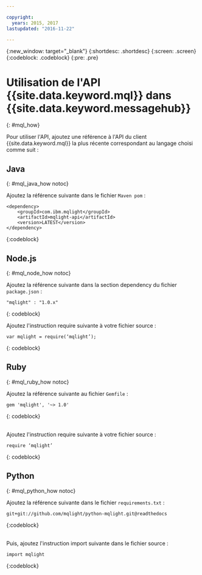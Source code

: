 ```yaml
---

copyright:
  years: 2015, 2017
lastupdated: "2016-11-22"

---
```


{:new_window: target="_blank"}
{:shortdesc: .shortdesc}
{:screen: .screen}
{:codeblock: .codeblock}
{:pre: .pre}

# Utilisation de l'API {{site.data.keyword.mql}} dans {{site.data.keyword.messagehub}}
{: #mql_how}


Pour utiliser l'API, ajoutez une référence à l'API du client {{site.data.keyword.mql}} la plus récente correspondant au langage choisi comme suit :


## Java
{: #mql_java_how notoc}

Ajoutez la référence suivante dans le fichier <code>Maven pom</code> :

```
<dependency>
    <groupId>com.ibm.mqlight</groupId>
    <artifactId>mqlight-api</artifactId>
    <version>LATEST</version>
</dependency>
```
{:codeblock}



## Node.js
{: #mql_node_how notoc}

Ajoutez la référence suivante dans la section dependency du fichier <code>package.json</code> :

<pre class="pre"><code>"mqlight" : "1.0.x"</code></pre>
{: codeblock}

Ajoutez l'instruction require suivante à votre fichier source :

<pre class="pre"><code>var mqlight = require(‘mqlight’);</code></pre>
{: codeblock}


## Ruby
{: #mql_ruby_how notoc}

Ajoutez la référence suivante au fichier <code>Gemfile</code> :

```
gem 'mqlight', '~> 1.0'
```
{: codeblock}

<br>
Ajoutez l'instruction require suivante à votre fichier source :

```
require ‘mqlight’
```
{: codeblock}



## Python
{: #mql_python_how notoc}

Ajoutez la référence suivante dans le fichier <code>requirements.txt</code> :

```
git+git://github.com/mqlight/python-mqlight.git@readthedocs
```
{:codeblock}

<br>
Puis, ajoutez l'instruction import suivante dans le fichier source :

```
import mqlight
```
{:codeblock}


